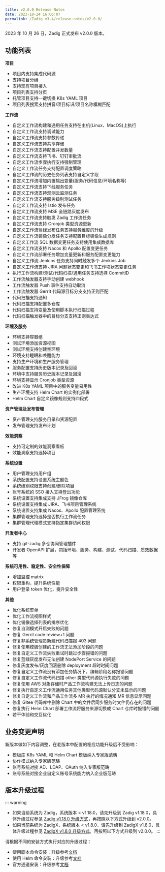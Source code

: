 ```yaml
---
title: v2.0.0 Release Notes
date: 2023-10-24 16:06:07
permalink: /Zadig v3.4/release-notes/v2.0.0/
---
```


2023 年 10 月 26 日，Zadig 正式发布 v2.0.0 版本。

## 功能列表
**项目**
- 项目内支持集成代码源
- 支持项目分组
- 支持现有项目接入
- 项目列表支持分页
- 托管项目支持一键切换 K8s YAML 项目
- 项目列表搜索支持拼音/项目标识/项目名称模糊匹配

**工作流**
- 自定义工作流构建和通用任务支持在主机(Linux、MacOS)上执行
- 自定义工作流支持调试能力
- 自定义工作流支持参数传递
- 自定义工作流支持共享存储
- 自定义工作流支持配置并发数量
- 自定义工作流支持飞书、钉钉审批流
- 自定义工作流步骤执行支持强制管理
- 自定义工作流任务支持配置调度策略
- 自定义工作流的历史任务列表支持自定义字段
- 自定义工作流增加内置输出变量(服务/代码信息/环境名称等)
- 自定义工作流支持下线服务任务
- 自定义工作流支持观测云监测任务 
- 自定义工作流支持服务级别测试任务
- 自定义工作流支持 Istio 发布任务
- 自定义工作流支持 MSE 全链路灰度发布
- 自定义工作流支持触发 Zadig 工作流任务
- 自定义工作流支持 Cronjob 类型资源更新
- 自定义工作流蓝绿发布任务支持服务维度的升级
- 自定义工作流镜像分发任务支持配置目标镜像生成规则
- 自定义工作流 SQL 数据变更任务支持使用集成数据库
- 自定义工作流支持 Nacos 和 Apollo 配置变更任务
- 自定义工作流部署任务增加变量更新和服务配置变更能力
- 自定义工作流 Jenkins 任务支持同时触发多个 Jenkins Job
- 自定义工作流支持 JIRA 问题状态变更和飞书工作项状态变更任务
- 执行工作流构建/测试/代码扫描/通用任务支持选择 CommitID 
- 工作流触发器支持手动创建 webhook 
- 工作流触发器 Push 事件支持自动取消
- 工作流触发器 Gerrit 代码源目标分支支持正则匹配
- 代码扫描支持通知
- 代码扫描支持配置多仓库
- 代码扫描支持变量及使用脚本执行扫描过程
- 代码扫描触发器中的目标分支支持正则表达式

**环境及服务**
- 环境支持容器组 
- 测试环境添加资源视图
- 测试环境支持创建空环境
- 环境支持睡眠和唤醒能力
- 支持生产环境和生产服务管理
- 服务配置支持历史版本记录及回滚
- 环境中支持服务历史版本记录及回滚
- 环境支持显示 Cronjob 类型资源
- 改进 K8s YAML 项目中的服务变量易用性
- 生产环境支持 Helm Chart 的实例化部署
- Helm Chart 自定义镜像规则支持四段式 

**资产管理及发布管理**
- 资产管理支持服务目录和资源配置
- 发布管理支持发布计划

**效能洞察**
- 支持可定制的效能洞察看板
- 效能洞察支持选择项目

**系统设置**
- 用户管理支持用户组
- 系统配置支持设置系统主题色
- 系统级别权限支持创建/删除项目
- 账号系统的 SSO 接入支持登出功能
- 系统设置支持集成支持 JFrog 镜像仓库
- 系统设置支持集成 JIRA、飞书项目管理系统
- 系统设置支持集成 Nacos、Apollo 配置管理系统 
- 集群管理支持选择是否执行工作流任务 
- 集群管理代理模式支持指定集群访问权限 

**开发者中心**
- 支持 git-zadig 多仓协同管理插件
- 开发者 OpenAPI 扩展，包括环境、服务、构建、测试、代码扫描、质效数据等

**系统可用性、稳定性、安全性保障**
- 增加监控 matrix
- 权限重构，提升系统性能
- 用户登录 token 优化，提升安全性 

**其他**
- 优化系统菜单
- 优化工作流视图样式
- 优化镜像选择列表的排序优化
- 修复自测模式开启失败的问题
- 修复 Gerrit code review+1 问题
- 修复非系统管理员新建代码扫描报 403 问题
- 修复使用模版创建的工作流无法添加阶段的问题
- 修复自定义工作流失败重试时跳过步骤报错的问题 
- 修复蓝绿灰度发布无法创建 NodePort Service 的问题
- 修复灰度发布/灰度回滚删除 deployment 超时时间问题
- 修复自定义工作流没有添加任务情况下，编辑阶段名称报错问题
- 修复自定义工作流代码扫描 other 类型代码源执行失败的问题
- 修复使用 AWS 对象存储时产品工作流构建无法上传日志的问题
- 修复执行自定义工作流通用任务其他类型代码源默认分支未显示的问题
- 修复自定义工作流和产品工作流多 MR 执行的情况通知 MR 信息显示问题
- 修复 Gitee 代码库中删除 Chart 中的文件后同步服务时文件仍存在的问题
- 修复执行 Helm Chart 部署工作流将服务来源切换成 Chart 仓库时报错的问题 
- 若干体验和交互优化


## 业务变更声明

新版本做如下内容调整，在老版本中配置的相应功能升级后不受影响：
- 模板库 K8s YAML 和 Helm Chart 模版纳入专家版范畴
- 协作模式纳入专家版范畴
- 账号系统对接 AD、LDAP、OAuth 纳入专家版范畴
- 账号系统对接企业自定义账号系统能力纳入企业版范畴


## 版本升级过程
::: warning
- 如果当前系统为 Zadig，系统版本 < v1.18.0，请先升级到 Zadig v1.18.0，具体升级过程参见 [Zadig v1.18.0 升级方式](/Zadig%20v2.2.0/release-notes/v1.18.0/#版本升级过程)，再按照以下方式升级到 v2.0.0。
- 如果当前系统为 ZadigX，系统版本 < v1.8.0，请先升级到 ZadigX v1.8.0，具体升级过程参见 [ZadigX v1.8.0 升级方式](https://docs.koderover.com/zadig/ZadigX%20v1.8.0/stable/install/#%E5%8D%87%E7%BA%A7)，再按照以下方式升级到 v2.0.0。
:::


请根据不同的安装方式执行对应的升级过程：

- 使用脚本命令安装：升级参考[文档](/Zadig%20v2.0.0/install/helm-deploy/#升级)
- 使用 Helm 命令安装：升级参考[文档](/Zadig%20v2.0.0/install/helm-deploy/#升级)
- 官方通道安装：升级参考[文档](/Zadig%20v2.0.0/stable/install/#升级)
